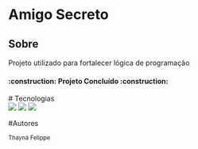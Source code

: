 <h1>Amigo Secreto</h1>
<h2>Sobre</h2>
<p>Projeto utilizado para fortalecer lógica de programação</p>
<h4> 
    :construction:  Projeto Concluído  :construction:
</h4>
# Tecnologias
<div>
    <img src="https://shields.io/badge/HTML-239120?style-for-the-badge&logo-html5&logoColor-white">
    <img src="https://shields.io/badge/CSS-239120?style-for-the-badge&logo-html5&logoColor-white">
    <img src="https://shields.io/badge/JavaScript-239120?style-for-the-badge&logo-html5&logoColor-white">
    
</div>

#Autores 

<sub>Thayná Felippe</sub>
